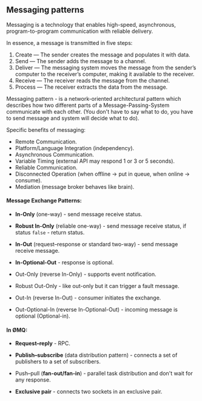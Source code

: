 Messaging patterns
-

Messaging is a technology that enables
high-speed, asynchronous, program-to-program communication with reliable delivery.

In essence, a message is transmitted in five steps:
1. Create — The sender creates the message and populates it with data.
2. Send — The sender adds the message to a channel.
3. Deliver — The messaging system moves the message from the sender’s computer
   to the receiver’s computer, making it available to the receiver.
4. Receive — The receiver reads the message from the channel.
5. Process — The receiver extracts the data from the message.

Messaging pattern - is a network-oriented architectural pattern
which describes how two different parts of a Message-Passing-System
communicate with each other.
(You don't have to say what to do, you have to send message and system will decide what to do).

Specific benefits of messaging:
* Remote Communication.
* Platform/Language Integration (independency).
* Asynchronous Communication.
* Variable Timing (external API may respond 1 or 3 or 5 seconds).
* Reliable Communication.
* Disconnected Operation (when offline -> put in queue, when online -> consume).
* Mediation (message broker behaves like brain).

#### Message Exchange Patterns:

* **In-Only** (one-way) - send message receive status.

* **Robust In-Only** (reliable one-way) - send message receive status,
  if status `false` - return status.

* **In-Out** (request–response or standard two-way) - send message receive message.

* **In-Optional-Out** - response is optional.

* Out-Only (reverse In-Only) - supports event notification.

* Robust Out-Only - like out-only but it can trigger a fault message.

* Out-In (reverse In-Out) - consumer initiates the exchange.

* Out-Optional-In (reverse In-Optional-Out) - incoming message is optional (Optional-in).

#### In ØMQ:

* **Request–reply** - RPC.

* **Publish–subscribe** (data distribution pattern) - connects
  a set of publishers to a set of subscribers.

* Push–pull (**fan-out/fan-in**) - parallel task distribution
  and don't wait for any response.

* **Exclusive pair** - connects two sockets in an exclusive pair.
